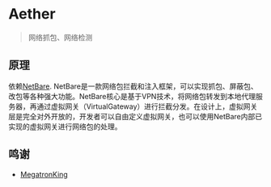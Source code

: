 # Aether

> 网络抓包、网络检测

## 原理

依赖[NetBare](https://github.com/MegatronKing/NetBare). NetBare是一款网络包拦截和注入框架，可以实现抓包、屏蔽包、改包等各种强大功能。NetBare核心是基于VPN技术，将网络包转发到本地代理服务器，再通过虚拟网关（VirtualGateway）进行拦截分发。在设计上，虚拟网关层是完全对外开放的，开发者可以自由定义虚拟网关，也可以使用NetBare内部已实现的虚拟网关进行网络包的处理。


## 鸣谢

* [MegatronKing](https://github.com/MegatronKing)
